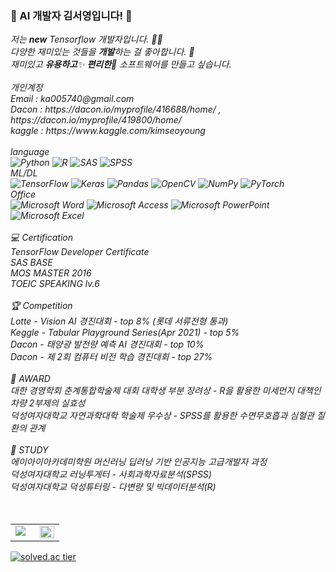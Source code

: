 
### 👋 AI 개발자 김서영입니다! 👋
<p>
  <em>
    저는 <b>new</b> Tensorflow 개발자입니다. 👨‍💻 <br>
    다양한 재미있는 것들을 <b>개발</b>하는 걸 좋아합니다. 🎁 <br>
    재미있고 <b>유용하고</b>✨ <b>편리한</b>🎉 소프트웨어를 만들고 싶습니다. <br>
    <br>
    개인계정 
    <br>
    Email : ka005740@gmail.com <br>
    Dacon : https://dacon.io/myprofile/416688/home/ , https://dacon.io/myprofile/419800/home/ <br>
    kaggle : https://www.kaggle.com/kimseoyoung <br>
    <br>
    language <br>
    <img alt="Python" src="https://img.shields.io/badge/python-%2314354C.svg?&style=for-the-badge&logo=python&logoColor=white"/>
    <img alt="R" src="https://img.shields.io/badge/r-%23276DC3.svg?&style=for-the-badge&logo=r&logoColor=white"/>
    <img alt="SAS" src="https://img.shields.io/badge/-SAS-E10098?style=for-the-badge&logo=SAS"/>
    <img alt="SPSS" src="https://img.shields.io/badge/SPSS-%234B275F.svg?&style=for-the-badge&logo=SPSS&logoColor=white"/>
    <br>ML/DL<br>
    <img alt="TensorFlow" src="https://img.shields.io/badge/TensorFlow-%23FF6F00.svg?&style=for-the-badge&logo=TensorFlow&logoColor=white" />
    <img alt="Keras" src="https://img.shields.io/badge/Keras-%23D00000.svg?&style=for-the-badge&logo=Keras&logoColor=white"/>
    <img alt="Pandas" src="https://img.shields.io/badge/pandas-%23150458.svg?&style=for-the-badge&logo=pandas&logoColor=white" />
    <img alt="OpenCV" src="https://img.shields.io/badge/opencv-%23white.svg?&style=for-the-badge&logo=opencv&logoColor=white"/>
    <img alt="NumPy" src="https://img.shields.io/badge/numpy-%23013243.svg?&style=for-the-badge&logo=numpy&logoColor=white" />
    <img alt="PyTorch" src="https://img.shields.io/badge/PyTorch-%23EE4C2C.svg?&style=for-the-badge&logo=PyTorch&logoColor=white" />
    <br>Office<br>
    <img alt="Microsoft Word" src="https://img.shields.io/badge/Microsoft_Word-2B579A?style=for-the-badge&logo=microsoft-word&logoColor=white" />
    <img alt="Microsoft Access" src="https://img.shields.io/badge/Microsoft_Access-A4373A?style=for-the-badge&logo=microsoft-access&logoColor=white" />
    <img alt="Microsoft PowerPoint" src="https://img.shields.io/badge/Microsoft_PowerPoint-B7472A?style=for-the-badge&logo=microsoft-powerpoint&logoColor=white" />
    <img alt="Microsoft Excel" src="https://img.shields.io/badge/Microsoft_Excel-217346?style=for-the-badge&logo=microsoft-excel&logoColor=white" />
    <br>
    <br>
    💻 Certification <br>
    TensorFlow Developer Certificate <br>
    SAS BASE <br>
    MOS MASTER 2016 <br>
    TOEIC SPEAKING lv.6 <br>
    <br>
    🏆 Competition <br>
    Lotte - Vision AI 경진대회 - top 8% (롯데 서류전형 통과) <br>
    Keggle - Tabular Playground Series(Apr 2021) - top 5% <br>
    Dacon - 태양광 발전량 예측 AI 경진대회 - top 10% <br>
    Dacon - 제 2회 컴퓨터 비전 학습 경진대회 - top 27% <br>
    <br>
    🏅 AWARD <br>
    대한 경영학회 춘계통합학술제 대회 대학생 부분 장려상 - R을 활용한 미세먼지 대책인 차량 2부제의 실효성 <br>
    덕성여자대학교 자연과학대학 학술제 우수상 - SPSS를 활용한 수면무호흡과 심혈관 질환의 관계 <br>
    <br>
    📖 STUDY<br>
    에이아이아카데미학원 머신러닝 딥러닝 기반 인공지능 고급개발자 과정 <br>
    덕성여자대학교 러닝투게터 - 사회과학자료분석(SPSS)<br>
    덕성여자대학교 덕성튜터링 - 다변량 및 빅데이터분석(R)<br>
    <br>
    <br>
    <table><tr><td valign="top" width="50%">
    <img src="https://github-readme-stats.vercel.app/api?username=seoyoungs&show_icons=true&theme=radical" />
    </td><td valign="top" width="50%">
    <img src="https://github-readme-stats.vercel.app/api/top-langs/?username=seoyoungs&hide_border=true&layout=compact" align="left" style="width: 100%" />
    </td></tr></table>
    
  </em>  
</p>

<!--
**seoyoungs/seoyoungs** is a ✨ _special_ ✨ repository because its `README.md` (this file) appears on your GitHub profile.

Here are some ideas to get you started:

- 🔭 I’m currently working on ...
- 🌱 I’m currently learning ...
- 👯 I’m looking to collaborate on ...
- 🤔 I’m looking for help with ...
- 💬 Ask me about ...
- 📫 How to reach me: ...
- 😄 Pronouns: ...
- ⚡ Fun fact: ...
-->

[![solved.ac tier](http://mazassumnida.wtf/api/generate_badge?boj=gkh459459)](https://solved.ac/gkh459459)


